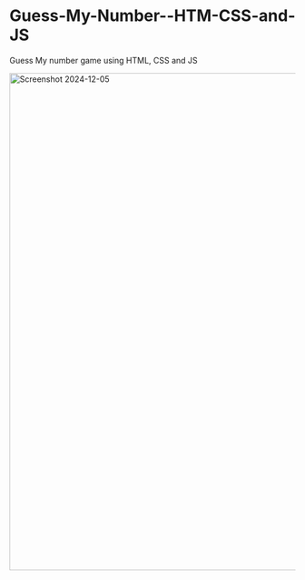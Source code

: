 # Guess-My-Number--HTM-CSS-and-JS
Guess My number game using HTML, CSS and JS

<img width="875" alt="Screenshot 2024-12-05" src="https://github.com/user-attachments/assets/bf6ae8c6-14bb-45a6-a2e9-a4e5d3b508db" />
